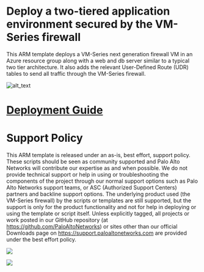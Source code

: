 
# **Deploy a two-tiered application environment secured by the VM-Series firewall**

This ARM template deploys a VM-Series next generation firewall VM in an Azure resource group along with a web and db server similar to a typical two tier architecture. It also adds the relevant User-Defined Route (UDR) tables to send all traffic through the VM-Series firewall.

![alt_text](azure-topology.png?raw=true)

# <a href="https://github.com/PaloAltoNetworks/azure/blob/master/two-tier-sample/Azure_ARM_template_deployment_guide.pdf">Deployment Guide</a> 

# **Support Policy**
This ARM template is released under an as-is, best effort, support policy. These scripts should be seen as community supported and Palo Alto Networks will contribute our expertise as and when possible. We do not provide technical support or help in using or troubleshooting the components of the project through our normal support options such as Palo Alto Networks support teams, or ASC (Authorized Support Centers) partners and backline support options. The underlying product used (the VM-Series firewall) by the scripts or templates are still supported, but the support is only for the product functionality and not for help in deploying or using the template or script itself.
Unless explicitly tagged, all projects or work posted in our GitHub repository (at https://github.com/PaloAltoNetworks) or sites other than our official Downloads page on https://support.paloaltonetworks.com are provided under the best effort policy.

[<img src="http://azuredeploy.net/deploybutton.png"/>](https://portal.azure.com/#create/Microsoft.Template/uri/https%3A%2F%2Fraw.githubusercontent.com%2FPaloAltoNetworks%2Fazure%2Fmaster%2Ftwo-tier-sample%2FazureDeploy.json)

[<img src="https://camo.githubusercontent.com/536ab4f9bc823c2e0ce72fb610aafda57d8c6c12/687474703a2f2f61726d76697a2e696f2f76697375616c697a65627574746f6e2e706e67" data-canonical-src="http://armviz.io/visualizebutton.png" style="max-width:100%;">](https://raw.githubusercontent.com/colingtgray/azure/master/two-tier-sample/azureDeploy.json)
